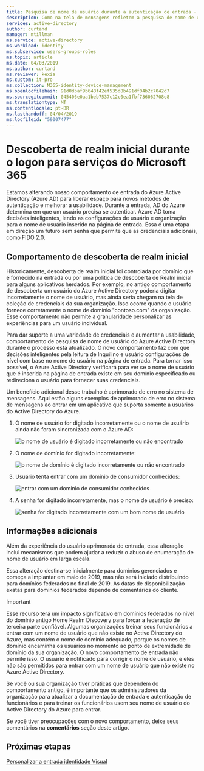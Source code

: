 ```yaml
---
title: Pesquisa de nome de usuário durante a autenticação de entrada - Azure Active Directory | Microsoft Docs
description: Como na tela de mensagens refletem a pesquisa de nome de usuário durante a entrada
services: active-directory
author: curtand
manager: mtillman
ms.service: active-directory
ms.workload: identity
ms.subservice: users-groups-roles
ms.topic: article
ms.date: 04/03/2019
ms.author: curtand
ms.reviewer: kexia
ms.custom: it-pro
ms.collection: M365-identity-device-management
ms.openlocfilehash: 91d0dbaf9b648f42ef535d8b491df04b2c7042d7
ms.sourcegitcommit: 045406e0aa1beb7537c12c0ea1fbf736062708e8
ms.translationtype: MT
ms.contentlocale: pt-BR
ms.lasthandoff: 04/04/2019
ms.locfileid: "59007477"
---
```

# <a name="home-realm-discovery-during-sign-in-for-microsoft-365-services"></a>Descoberta de realm inicial durante o logon para serviços do Microsoft 365

Estamos alterando nosso comportamento de entrada do Azure Active Directory (Azure AD) para liberar espaço para novos métodos de autenticação e melhorar a usabilidade. Durante a entrada, AD do Azure determina em que um usuário precisa se autenticar. Azure AD toma decisões inteligentes, lendo as configurações de usuário e organização para o nome de usuário inserido na página de entrada. Essa é uma etapa em direção um futuro sem senha que permite que as credenciais adicionais, como FIDO 2.0.

## <a name="home-realm-discovery-behavior"></a>Comportamento de descoberta de realm inicial

Historicamente, descoberta de realm inicial foi controlada por domínio que é fornecido na entrada ou por uma política de descoberta de Realm inicial para alguns aplicativos herdados. Por exemplo, no antigo comportamento de descoberta um usuário do Azure Active Directory poderia digitar incorretamente o nome de usuário, mas ainda seria chegam na tela de coleção de credenciais da sua organização. Isso ocorre quando o usuário fornece corretamente o nome de domínio "contoso.com" da organização. Esse comportamento não permite a granularidade personalizar as experiências para um usuário individual.

Para dar suporte a uma variedade de credenciais e aumentar a usabilidade, comportamento de pesquisa de nome de usuário do Azure Active Directory durante o processo está atualizado. O novo comportamento faz com que decisões inteligentes pela leitura de Inquilino e usuário configurações de nível com base no nome de usuário na página de entrada. Para tornar isso possível, o Azure Active Directory verificará para ver se o nome de usuário que é inserida na página de entrada existe em seu domínio especificado ou redireciona o usuário para fornecer suas credenciais. 

Um benefício adicional desse trabalho é aprimorado de erro no sistema de mensagens. Aqui estão alguns exemplos de aprimorado de erro no sistema de mensagens ao entrar em um aplicativo que suporta somente a usuários do Active Directory do Azure.

1. O nome de usuário for digitado incorretamente ou o nome de usuário ainda não foram sincronizada com o Azure AD:
  
    ![o nome de usuário é digitado incorretamente ou não encontrado](./media/signin-realm-discovery/typo-username.png)
  
2. O nome de domínio for digitado incorretamente:
  
    ![o nome de domínio é digitado incorretamente ou não encontrado](./media/signin-realm-discovery/typo-domain.png)
  
3. Usuário tenta entrar com um domínio de consumidor conhecidos:
  
    ![entrar com um domínio de consumidor conhecidos](./media/signin-realm-discovery/consumer-domain.png)
  
4. A senha for digitado incorretamente, mas o nome de usuário é preciso:  
  
    ![senha for digitado incorretamente com um bom nome de usuário](./media/signin-realm-discovery/incorrect-password.png)
  
## <a name="additional-info"></a>Informações adicionais

Além da experiência do usuário aprimorada de entrada, essa alteração inclui mecanismos que podem ajudar a reduzir o abuso de enumeração de nome de usuário em larga escala.

Essa alteração destina-se inicialmente para domínios gerenciados e começa a implantar em maio de 2019, mas não será iniciado distribuindo para domínios federados no final de 2019. As datas de disponibilização exatas para domínios federados depende de comentários do cliente.

> [!IMPORTANT]
> Esse recurso terá um impacto significativo em domínios federados no nível do domínio antigo Home Realm Discovery para forçar a federação de terceira parte confiável. Algumas organizações treinar seus funcionários a entrar com um nome de usuário que não existe no Active Directory do Azure, mas contém o nome de domínio adequado, porque os nomes de domínio encaminha os usuários no momento ao ponto de extremidade de domínio da sua organização. O novo comportamento de entrada não permite isso. O usuário é notificado para corrigir o nome de usuário, e eles não são permitidos para entrar com um nome de usuário que não existe no Azure Active Directory.
>
> Se você ou sua organização tiver práticas que dependem do comportamento antigo, é importante que os administradores da organização para atualizar a documentação de entrada e autenticação de funcionários e para treinar os funcionários usem seu nome de usuário do Active Directory do Azure para entrar.
  
Se você tiver preocupações com o novo comportamento, deixe seus comentários na **comentários** seção deste artigo.  

## <a name="next-steps"></a>Próximas etapas

[Personalizar a entrada identidade Visual](../fundamentals/add-custom-domain.md)